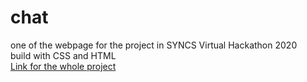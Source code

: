 # chat

one of the webpage for the project in SYNCS Virtual Hackathon 2020 <br/>
build with CSS and HTML<br/>
[Link for the whole project](https://github.com/SelinaJiang321/SYNCS-Virtual-Hackathon-2020)
